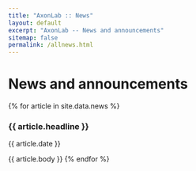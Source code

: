 ```yaml
---
title: "AxonLab :: News"
layout: default
excerpt: "AxonLab -- News and announcements"
sitemap: false
permalink: /allnews.html
---
```


# News and announcements

{% for article in site.data.news %}
### {{ article.headline }}
{{ article.date }}

{{ article.body }}
{% endfor %}
